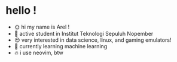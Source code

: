 # hello !
- 🌞 hi my name is Arel !
- 📕 active student in Institut Teknologi Sepuluh Nopember
- 😍 very interested in data science, linux, and gaming emulators!
- 🤖 currently learning machine learning
- 🔥 i use neovim, btw
